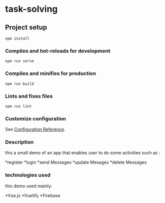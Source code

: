 # task-solving

## Project setup
```
npm install
```

### Compiles and hot-reloads for development
```
npm run serve
```

### Compiles and minifies for production
```
npm run build
```

### Lints and fixes files
```
npm run lint
```

### Customize configuration
See [Configuration Reference](https://cli.vuejs.org/config/).

### Description
this a small demo of an app that enables user to do some activities such as :
 
 *register
 *login
 *send Messages
 *update Mesages
 *delete Messages

 ### technologies used

 this demo used mainly:

 *Vue.js
 *Vuetify
 *Firebase